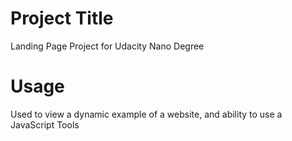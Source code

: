 # Project Title

Landing Page Project for Udacity Nano Degree

# Usage

Used to view a dynamic example of a website, and ability to use a JavaScript Tools

